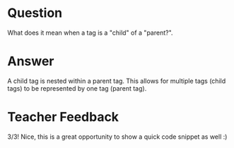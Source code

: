# Question

What does it mean when a tag is a "child" of a "parent?".

# Answer

A child tag is nested within a parent tag. This allows for multiple tags (child tags) to be represented by one tag (parent tag).

# Teacher Feedback
3/3! Nice, this is a great opportunity to show a quick code snippet as well :)